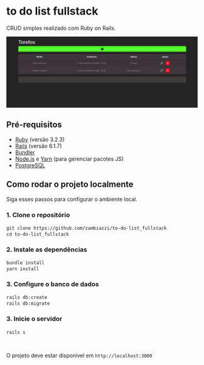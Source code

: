 # to do list fullstack

CRUD simples realizado com Ruby on Rails.

![project picture](./app/assets/images/index-print.png)


## Pré-requisitos

- [Ruby](https://www.ruby-lang.org) (versão 3.2.3)
- [Rails](https://rubyonrails.org) (versão 6.1.7)
- [Bundler](https://bundler.io)
- [Node.js](https://nodejs.org) e [Yarn](https://yarnpkg.com) (para gerenciar pacotes JS)
- [PostgreSQL](https://www.postgresql.org/download/)

## Como rodar o projeto localmente

Siga esses passos para configurar o ambiente local.

### 1. Clone o repositório

```
git clone https://github.com/zambiazzi/to-do-list_fullstack
cd to-do-list_fullstack
```

### 2. Instale as dependências
```
bundle install
yarn install
```

### 3. Configure o banco de dados

```
rails db:create
rails db:migrate
```

### 3. Inicie o servidor

```
rails s
```

<br>

O projeto deve estar disponível em `http://localhost:3000`
